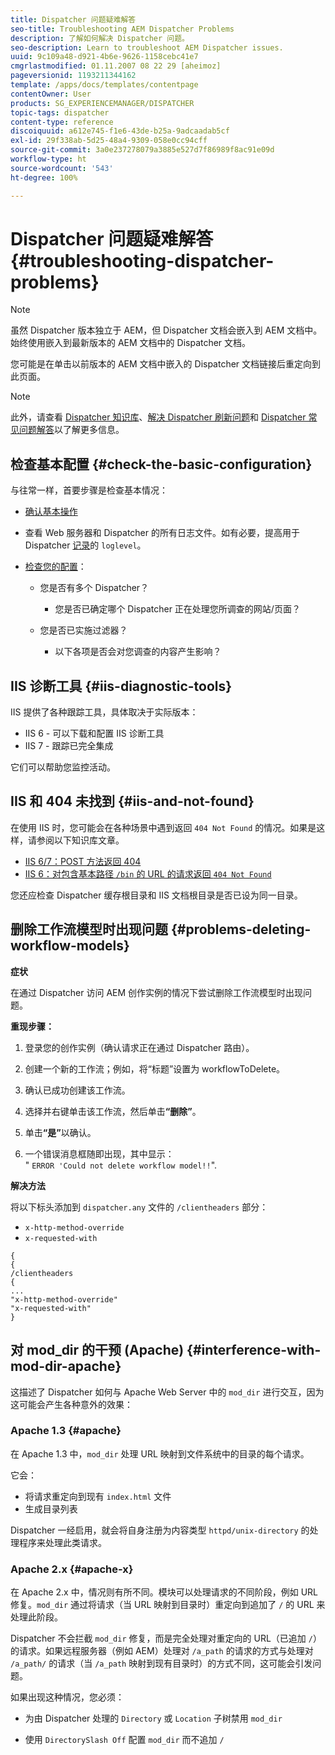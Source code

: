 ```yaml
---
title: Dispatcher 问题疑难解答
seo-title: Troubleshooting AEM Dispatcher Problems
description: 了解如何解决 Dispatcher 问题。
seo-description: Learn to troubleshoot AEM Dispatcher issues.
uuid: 9c109a48-d921-4b6e-9626-1158cebc41e7
cmgrlastmodified: 01.11.2007 08 22 29 [aheimoz]
pageversionid: 1193211344162
template: /apps/docs/templates/contentpage
contentOwner: User
products: SG_EXPERIENCEMANAGER/DISPATCHER
topic-tags: dispatcher
content-type: reference
discoiquuid: a612e745-f1e6-43de-b25a-9adcaadab5cf
exl-id: 29f338ab-5d25-48a4-9309-058e0cc94cff
source-git-commit: 3a0e237278079a3885e527d7f86989f8ac91e09d
workflow-type: ht
source-wordcount: '543'
ht-degree: 100%

---
```


# Dispatcher 问题疑难解答 {#troubleshooting-dispatcher-problems}

>[!NOTE]
>
>虽然 Dispatcher 版本独立于 AEM，但 Dispatcher 文档会嵌入到 AEM 文档中。始终使用嵌入到最新版本的 AEM 文档中的 Dispatcher 文档。
>
>您可能是在单击以前版本的 AEM 文档中嵌入的 Dispatcher 文档链接后重定向到此页面。

>[!NOTE]
>
>此外，请查看 [Dispatcher 知识库](https://helpx.adobe.com/cn/cq/kb/index/dispatcher.html)、[解决 Dispatcher 刷新问题](https://helpx.adobe.com/cn/adobe-cq/kb/troubleshooting-dispatcher-flushing-issues.html)和 [Dispatcher 常见问题解答](dispatcher-faq.md)以了解更多信息。

## 检查基本配置 {#check-the-basic-configuration}

与往常一样，首要步骤是检查基本情况：

* [确认基本操作](/help/using/dispatcher-configuration.md#confirming-basic-operation)
* 查看 Web 服务器和 Dispatcher 的所有日志文件。如有必要，提高用于 Dispatcher [记录](/help/using/dispatcher-configuration.md#logging)的 `loglevel`。

* [检查您的配置](/help/using/dispatcher-configuration.md)：

   * 您是否有多个 Dispatcher？

      * 您是否已确定哪个 Dispatcher 正在处理您所调查的网站/页面？
   * 您是否已实施过滤器？

      * 以下各项是否会对您调查的内容产生影响？


## IIS 诊断工具 {#iis-diagnostic-tools}

IIS 提供了各种跟踪工具，具体取决于实际版本：

* IIS 6 - 可以下载和配置 IIS 诊断工具
* IIS 7 - 跟踪已完全集成

它们可以帮助您监控活动。

## IIS 和 404 未找到 {#iis-and-not-found}

在使用 IIS 时，您可能会在各种场景中遇到返回 `404 Not Found` 的情况。如果是这样，请参阅以下知识库文章。

* [IIS 6/7：POST 方法返回 404](https://helpx.adobe.com/cn/dispatcher/kb/IIS6IsapiFilters.html)
* [IIS 6：对包含基本路径 `/bin` 的 URL 的请求返回 `404 Not Found`](https://helpx.adobe.com/cn/dispatcher/kb/RequestsToBinDirectoryFailInIIS6.html)

您还应检查 Dispatcher 缓存根目录和 IIS 文档根目录是否已设为同一目录。

## 删除工作流模型时出现问题 {#problems-deleting-workflow-models}

**症状**

在通过 Dispatcher 访问 AEM 创作实例的情况下尝试删除工作流模型时出现问题。

**重现步骤：**

1. 登录您的创作实例（确认请求正在通过 Dispatcher 路由）。
1. 创建一个新的工作流；例如，将“标题”设置为 workflowToDelete。
1. 确认已成功创建该工作流。
1. 选择并右键单击该工作流，然后单击&#x200B;**“删除”**。

1. 单击&#x200B;**“是”**&#x200B;以确认。
1. 一个错误消息框随即出现，其中显示：\
   &quot; `ERROR 'Could not delete workflow model!!`&quot;.

**解决方法**

将以下标头添加到 `dispatcher.any` 文件的 `/clientheaders` 部分：

* `x-http-method-override`
* `x-requested-with`

```
{  
{  
/clientheaders  
{  
...  
"x-http-method-override"  
"x-requested-with"  
}
```

## 对 mod_dir 的干预 (Apache) {#interference-with-mod-dir-apache}

这描述了 Dispatcher 如何与 Apache Web Server 中的 `mod_dir` 进行交互，因为这可能会产生各种意外的效果：

### Apache 1.3 {#apache}

在 Apache 1.3 中，`mod_dir` 处理 URL 映射到文件系统中的目录的每个请求。

它会：

* 将请求重定向到现有 `index.html` 文件
* 生成目录列表

Dispatcher 一经启用，就会将自身注册为内容类型 `httpd/unix-directory` 的处理程序来处理此类请求。

### Apache 2.x {#apache-x}

在 Apache 2.x 中，情况则有所不同。模块可以处理请求的不同阶段，例如 URL 修复。`mod_dir` 通过将请求（当 URL 映射到目录时）重定向到追加了 `/` 的 URL 来处理此阶段。

Dispatcher 不会拦截 `mod_dir` 修复，而是完全处理对重定向的 URL（已追加 `/`）的请求。如果远程服务器（例如 AEM）处理对 `/a_path` 的请求的方式与处理对 `/a_path/` 的请求（当 `/a_path` 映射到现有目录时）的方式不同，这可能会引发问题。

如果出现这种情况，您必须：

* 为由 Dispatcher 处理的 `Directory` 或 `Location` 子树禁用 `mod_dir`

* 使用 `DirectorySlash Off` 配置 `mod_dir` 而不追加 `/`
